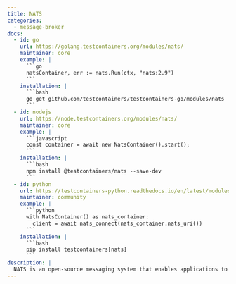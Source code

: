 ```yaml
---
title: NATS
categories:
  - message-broker
docs:
  - id: go
    url: https://golang.testcontainers.org/modules/nats/
    maintainer: core
    example: |
      ```go
      natsContainer, err := nats.Run(ctx, "nats:2.9")
      ```
    installation: |
      ```bash
      go get github.com/testcontainers/testcontainers-go/modules/nats
      ```
  - id: nodejs
    url: https://node.testcontainers.org/modules/nats/
    maintainer: core
    example: |
      ```javascript
      const container = await new NatsContainer().start();
      ```
    installation: |
      ```bash
      npm install @testcontainers/nats --save-dev
      ```
  - id: python
    url: https://testcontainers-python.readthedocs.io/en/latest/modules/nats/README.html
    maintainer: community
    example: |
      ```python
      with NatsContainer() as nats_container:
        client = await nats_connect(nats_container.nats_uri())
      ```
    installation: |
      ```bash
      pip install testcontainers[nats]
      ```
description: |
  NATS is an open-source messaging system that enables applications to securely communicate across any combination of cloud vendors, on-premise, edge, web and mobile, and devices.
---
```

